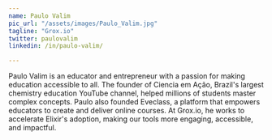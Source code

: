 ```yaml
---
name: Paulo Valim
pic_url: "/assets/images/Paulo_Valim.jpg"
tagline: "Grox.io"
twitter: paulovalim
linkedin: /in/paulo-valim/

---
```

Paulo Valim is an educator and entrepreneur with a passion for making education accessible to all. The founder of Ciencia em Ação, Brazil's largest chemistry education YouTube channel, helped millions of students master complex concepts. Paulo also founded Eveclass, a platform that empowers educators to create and deliver online courses. At Grox.io, he works to accelerate Elixir's adoption, making our tools more engaging, accessible, and impactful.
